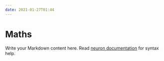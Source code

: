 ```yaml
---
date: 2021-01-27T01:44
---
```


# Maths

Write your Markdown content here. Read [neuron documentation](https://neuron.zettel.page/2011404.html) for syntax help.

